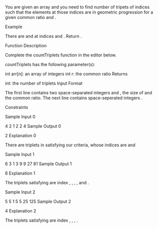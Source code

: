 You are given an array and you need to find number of tripets of indices  such that the elements at those indices are in geometric progression for a given common ratio  and .

Example
 

There are  and  at indices  and . Return .

Function Description

Complete the countTriplets function in the editor below.

countTriplets has the following parameter(s):

int arr[n]: an array of integers
int r: the common ratio
Returns

int: the number of triplets
Input Format

The first line contains two space-separated integers  and , the size of  and the common ratio.
The next line contains  space-seperated integers .

Constraints

Sample Input 0

4 2
1 2 2 4
Sample Output 0

2
Explanation 0

There are  triplets in satisfying our criteria, whose indices are  and 

Sample Input 1

6 3
1 3 9 9 27 81
Sample Output 1

6
Explanation 1

The triplets satisfying are index , , , ,  and .

Sample Input 2

5 5
1 5 5 25 125
Sample Output 2

4
Explanation 2

The triplets satisfying are index , , , .